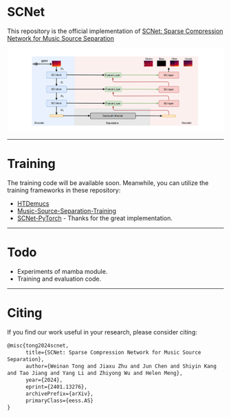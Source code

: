 # SCNet 

This repository is the official implementation of [SCNet: Sparse Compression Network for Music Source Separation](https://arxiv.org/abs/2401.13276) 

![architecture](images/SCNet.png)

---
# Training

The training code will be available soon. Meanwhile, you can utilize the training frameworks in these repository:

- [HTDemucs](https://github.com/facebookresearch/demucs/)
- [Music-Source-Separation-Training](https://github.com/ZFTurbo/Music-Source-Separation-Training)
- [SCNet-PyTorch](https://github.com/amanteur/SCNet-PyTorch/tree/main) - Thanks for the great implementation.

---
# Todo

- Experiments of mamba module.
- Training and evaluation code.

---
# Citing

If you find our work useful in your research, please consider citing:
```
@misc{tong2024scnet,
      title={SCNet: Sparse Compression Network for Music Source Separation}, 
      author={Weinan Tong and Jiaxu Zhu and Jun Chen and Shiyin Kang and Tao Jiang and Yang Li and Zhiyong Wu and Helen Meng},
      year={2024},
      eprint={2401.13276},
      archivePrefix={arXiv},
      primaryClass={eess.AS}
}
```
